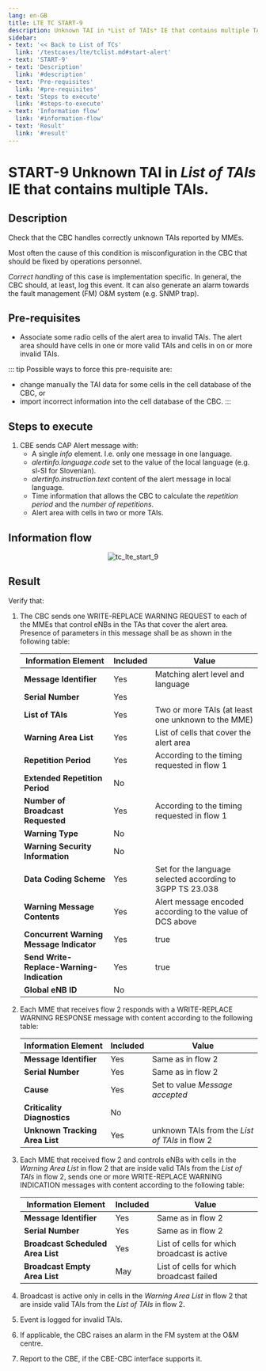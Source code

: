 ```yaml
---
lang: en-GB
title: LTE TC START-9
description: Unknown TAI in *List of TAIs* IE that contains multiple TAIs.
sidebar:
- text: '<< Back to List of TCs'
  link: '/testcases/lte/tclist.md#start-alert'
- text: 'START-9'
- text: 'Description'
  link: '#description'
- text: 'Pre-requisites'
  link: '#pre-requisites'
- text: 'Steps to execute'
  link: '#steps-to-execute'
- text: 'Information flow'
  link: '#information-flow'
- text: 'Result'
  link: '#result'
---
```


# **START-9** Unknown TAI in *List of TAIs* IE that contains multiple TAIs.

## Description

Check that the CBC handles correctly unknown TAIs reported by MMEs.

Most often the cause of this condition is misconfiguration in the CBC that 
should be fixed by operations personnel.

*Correct handling* of this case is implementation specific. In general, the CBC
should, at least, log this event. It can also generate an alarm towards the 
fault management (FM) O&M system (e.g. SNMP trap).

## Pre-requisites

* Associate some radio cells of the alert area to invalid TAIs. The alert area
  should have cells in one or more valid TAIs and cells in on or more invalid 
  TAIs. 

::: tip Possible ways to force this pre-requisite are:

* change manually the TAI data for some cells in the cell 
database of the CBC, or
* import incorrect information into the cell database of the CBC.
:::

## Steps to execute

1. CBE sends CAP Alert message with:
   - A single *info* element. I.e. only one message in one language.
   - *alertinfo.language.code* set to the value of the local language (e.g. 
      sl-SI for Slovenian).
   - *alertinfo.instruction.text* content of the alert message in local 
      language.
   - Time information that allows the CBC to calculate the *repetition period*
     and the *number of repetitions*.
   - Alert area with cells in two or more TAIs.

## Information flow

<div style="text-align: center;">

![tc_lte_start_9](/assets/img/flows/lte/start/tc_lte_start_9.svg)

</div>

## Result

Verify that:

1. The CBC sends one WRITE-REPLACE WARNING REQUEST to each of the MMEs that 
   control eNBs in the TAs that cover the alert area. Presence of parameters 
   in this message shall be as shown in the following table:

   | Information Element | Included | Value |
   | ------------------- | -------- | ----- |
   | **Message Identifier** | Yes | Matching alert level and language |
   | **Serial Number** | Yes |  |
   | **List of TAIs** | Yes | Two or more TAIs (at least one unknown to the MME) |
   | **Warning Area List** | Yes | List of cells that cover the alert area |
   | **Repetition Period** | Yes | According to the timing requested in flow 1 |
   | **Extended Repetition Period** | No | |
   | **Number of Broadcast Requested** | Yes | According to the timing requested in flow 1 |
   | **Warning Type** | No | |
   | **Warning Security Information** | No | |
   | **Data Coding Scheme** | Yes | Set for the language selected according to 3GPP TS 23.038 |
   | **Warning Message Contents** | Yes | Alert message encoded according to the value of DCS above |
   | **Concurrent Warning Message Indicator** | Yes | true |
   | **Send Write-Replace-Warning-Indication** | Yes | true |
   | **Global eNB ID** | No |

2. Each MME that receives flow 2 responds with a WRITE-REPLACE WARNING RESPONSE
   message with content according to the following table:

   | Information Element | Included | Value |
   | ------------------- | -------- | ----- |
   | **Message Identifier** | Yes | Same as in flow 2 |
   | **Serial Number** | Yes | Same as in flow 2 |
   | **Cause** | Yes | Set to value *Message accepted* |
   | **Criticality Diagnostics** | No | |
   | **Unknown Tracking Area List** | Yes | unknown TAIs from the *List of TAIs* in flow 2 |

3. Each MME that received flow 2 and controls eNBs with cells in the *Warning
   Area List* in flow 2 that are inside valid TAIs from the *List of TAIs* in 
   flow 2, sends one or more WRITE-REPLACE WARNING INDICATION messages with 
   content according to the following table:

   | Information Element | Included | Value |
   | ------------------- | -------- | ----- |
   | **Message Identifier** | Yes | Same as in flow 2 |
   | **Serial Number** | Yes | Same as in flow 2 |
   | **Broadcast Scheduled Area List** | Yes | List of cells for which broadcast is active |
   | **Broadcast Empty Area List** | May | List of cells for which broadcast failed |

4. Broadcast is active only in cells in the *Warning Area List* in flow 2 that
   are inside valid TAIs from the *List of TAIs* in flow 2.
5. Event is logged for invalid TAIs.
6. If applicable, the CBC raises an alarm in the FM system at the O&M centre.
7. Report to the CBE, if the CBE-CBC interface supports it.
